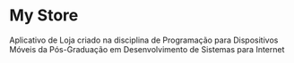 # My Store
Aplicativo de Loja criado na disciplina de Programação para Dispositivos Móveis da Pós-Graduação em Desenvolvimento de Sistemas para Internet
